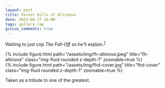 ```yaml
---
layout: post
title: Forest Hills of Altinova
date: 2023-06-17 16:00
tags: gallery rap
giscus_comments: true
---
```


Waiting to just cop *The Fall-Off* so he'll explain.<sup>[1](https://genius.com/27937507)</sup>

<div class="row">
    <div class="col-sm-5 mt-3 mt-md-0">
        {% include figure.html path="/assets/img/fh-altinova.jpeg" title="fh-altinova" class="img-fluid rounded z-depth-1" zoomable=true %}
    </div>
    <div class="col-sm-6 mt-3 mt-md-0">
        {% include figure.html path="/assets/img/fhd-cover.jpg" title="fhd-cover" class="img-fluid rounded z-depth-1" zoomable=true %}
    </div>
</div>

Taken as a tribute to one of the greatest.